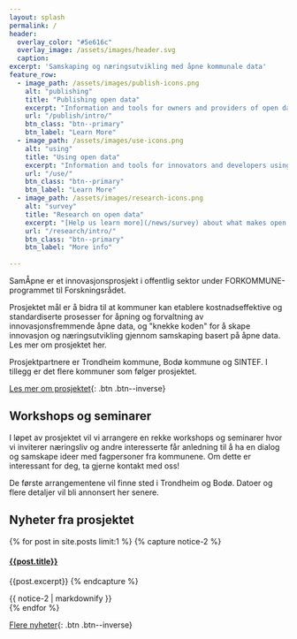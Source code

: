 ```yaml
---
layout: splash
permalink: /
header:
  overlay_color: "#5e616c"
  overlay_image: /assets/images/header.svg
  caption:
excerpt: 'Samskaping og næringsutvikling med åpne kommunale data'
feature_row:
  - image_path: /assets/images/publish-icons.png
    alt: "publishing"
    title: "Publishing open data"
    excerpt: "Information and tools for owners and providers of open data."
    url: "/publish/intro/"
    btn_class: "btn--primary"
    btn_label: "Learn More"
  - image_path: /assets/images/use-icons.png
    alt: "using"
    title: "Using open data"
    excerpt: "Information and tools for innovators and developers using open data."
    url: "/use/"
    btn_class: "btn--primary"
    btn_label: "Learn More"
  - image_path: /assets/images/research-icons.png
    alt: "survey"
    title: "Research on open data"
    excerpt: "[Help us learn more](/news/survey) about what makes open data easy or difficult to use, and learn more about our research."
    url: "/research/intro/"
    btn_class: "btn--primary"
    btn_label: "More info"
    
---
```


SamÅpne er et innovasjonsprosjekt i offentlig sektor under FORKOMMUNE-programmet til Forskningsrådet.

Prosjektet mål er å bidra til at kommuner kan etablere kostnadseffektive og standardiserte prosesser for åpning og forvaltning av innovasjonsfremmende åpne data, og "knekke koden" for å skape innovasjon og næringsutvikling gjennom samskaping basert på åpne data. Les mer om prosjektet her.

Prosjektpartnere er Trondheim kommune, Bodø kommune og SINTEF. I tillegg er det flere kommuner som følger prosjektet.

[Les mer om prosjektet](/om){: .btn .btn--inverse}
## Workshops og seminarer
I løpet av prosjektet vil vi arrangere en rekke workshops og seminarer hvor vi inviterer næringsliv og andre interesserte får anledning til å ha en dialog og samskape ideer med  fagpersoner fra kommunene. Om dette er interessant for deg, ta gjerne kontakt med oss! 

De første arrangementene vil finne sted i Trondheim og Bodø. Datoer og flere detaljer vil bli annonsert her senere.
## Nyheter fra prosjektet
{% for post in site.posts limit:1 %}
{% capture notice-2 %}
#### [{{post.title}}]({{post.url}})
{{post.excerpt}}
{% endcapture %}
<div class="notice--primary">{{ notice-2 | markdownify }}</div>
{% endfor %}

[Flere nyheter](/nyheter){: .btn .btn--inverse}

